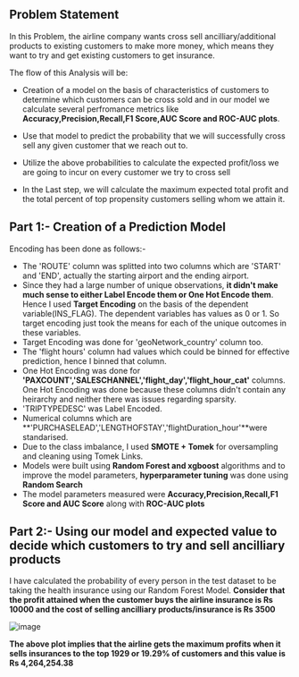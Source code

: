 ## Problem Statement
In this Problem, the airline company wants cross sell ancilliary/additional products to existing customers to make more money, which means they want to try and get existing customers to get insurance.

The flow of this Analysis will be:
- Creation of a model on the basis of characteristics of customers to determine which customers can be cross sold and in our model we calculate several perfromance metrics like **Accuracy,Precision,Recall,F1 Score,AUC Score and ROC-AUC plots**.

- Use that model to predict the probability that we will successfully cross sell any given customer that we reach out to. 

-  Utilize the above probabilities to calculate the expected profit/loss we are going to incur on every customer we try to cross sell

- In the Last step, we will calculate the maximum expected total profit and the total percent of top propensity customers selling whom we attain it.


## Part 1:- Creation of a Prediction Model
Encoding has been done as follows:-
- The 'ROUTE' column was splitted into two columns which are 'START' and 'END', actually the starting airport and the ending airport.
- Since they had a large number of unique observations, **it didn't make much sense to either Label Encode them or One Hot Encode them**. Hence I used **Target Encoding** on the basis of the
dependent variable(INS_FLAG). The dependent variables has values as 0 or 1. So target encoding just took the means for each of the unique outcomes in these variables. 
- Target Encoding was done for 'geoNetwork_country' column too.
- The 'flight hours' column had values which could be binned for effective prediction, hence I binned that column.
- One Hot Encoding was done for **'PAXCOUNT','SALESCHANNEL','flight_day','flight_hour_cat'** columns. One Hot Encoding was done because these columns didn't contain any heirarchy and 
neither there was issues regarding sparsity.
- 'TRIPTYPEDESC' was Label Encoded.
- Numerical columns which are **'PURCHASELEAD','LENGTHOFSTAY','flightDuration_hour'**were standarised.
- Due to the class imbalance, I used **SMOTE + Tomek** for oversampling and cleaning using Tomek Links.
- Models were built using **Random Forest and xgboost** algorithms and to improve the model parameters, **hyperparameter tuning** was done using **Random Search**
- The model parameters measured were **Accuracy,Precision,Recall,F1 Score and AUC Score** along with **ROC-AUC plots**

## Part 2:- Using our model and expected value to decide which customers to try and sell ancilliary products
I have calculated the probability of every person in the test dataset to be taking the health insurance using our Random Forest Model.
**Consider that the profit attained when the customer buys the airline insurance is Rs 10000 and the cost of selling ancilliary products/insurance is Rs 3500**

![image](https://user-images.githubusercontent.com/75975560/124267212-972ddb00-db55-11eb-91d4-96a7a332fb74.png)

**The above plot implies that the airline gets the maximum profits when it sells insurances to the top 1929 or 19.29% of customers and this value is Rs 4,264,254.38**
 
